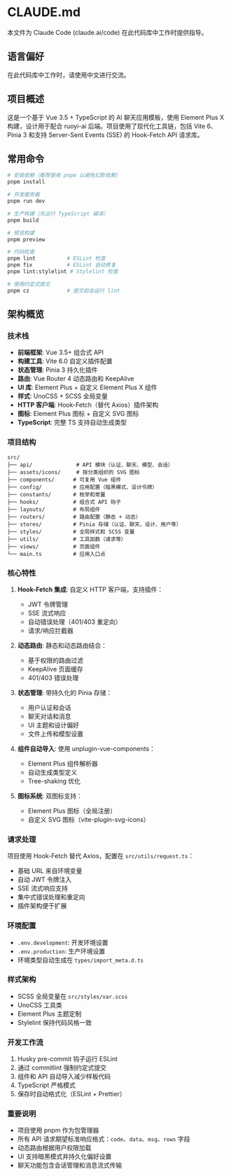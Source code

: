# CLAUDE.md

本文件为 Claude Code (claude.ai/code) 在此代码库中工作时提供指导。

## 语言偏好

在此代码库中工作时，请使用中文进行交流。

## 项目概述

这是一个基于 Vue 3.5 + TypeScript 的 AI 聊天应用模板，使用 Element Plus X 构建，设计用于配合 ruoyi-ai 后端。项目使用了现代化工具链，包括 Vite 6、Pinia 3 和支持 Server-Sent Events (SSE) 的 Hook-Fetch API 请求库。

## 常用命令

```bash
# 安装依赖（推荐使用 pnpm 以避免幻影依赖）
pnpm install

# 开发服务器
pnpm run dev

# 生产构建（先运行 TypeScript 编译）
pnpm build

# 预览构建
pnpm preview

# 代码检查
pnpm lint          # ESLint 检查
pnpm fix           # ESLint 自动修复
pnpm lint:stylelint # Stylelint 检查

# 使用约定式提交
pnpm cz            # 提交前会运行 lint
```

## 架构概览

### 技术栈
- **前端框架**: Vue 3.5+ 组合式 API
- **构建工具**: Vite 6.0 自定义插件配置
- **状态管理**: Pinia 3 持久化插件
- **路由**: Vue Router 4 动态路由和 KeepAlive
- **UI 库**: Element Plus + 自定义 Element Plus X 组件
- **样式**: UnoCSS + SCSS 全局变量
- **HTTP 客户端**: Hook-Fetch（替代 Axios）插件架构
- **图标**: Element Plus 图标 + 自定义 SVG 图标
- **TypeScript**: 完整 TS 支持自动生成类型

### 项目结构

```
src/
├── api/              # API 模块（认证、聊天、模型、会话）
├── assets/icons/     # 按分类组织的 SVG 图标
├── components/      # 可复用 Vue 组件
├── config/          # 应用配置（暗黑模式、设计令牌）
├── constants/       # 枚举和常量
├── hooks/           # 组合式 API 钩子
├── layouts/         # 布局组件
├── routers/         # 路由配置（静态 + 动态）
├── stores/          # Pinia 存储（认证、聊天、设计、用户等）
├── styles/          # 全局样式和 SCSS 变量
├── utils/           # 工具函数（请求等）
├── views/           # 页面组件
└── main.ts          # 应用入口点
```

### 核心特性

1. **Hook-Fetch 集成**: 自定义 HTTP 客户端，支持插件：
   - JWT 令牌管理
   - SSE 流式响应
   - 自动错误处理（401/403 重定向）
   - 请求/响应拦截器

2. **动态路由**: 静态和动态路由结合：
   - 基于权限的路由过滤
   - KeepAlive 页面缓存
   - 401/403 错误处理

3. **状态管理**: 带持久化的 Pinia 存储：
   - 用户认证和会话
   - 聊天对话和消息
   - UI 主题和设计偏好
   - 文件上传和模型设置

4. **组件自动导入**: 使用 unplugin-vue-components：
   - Element Plus 组件解析器
   - 自动生成类型定义
   - Tree-shaking 优化

5. **图标系统**: 双图标支持：
   - Element Plus 图标（全局注册）
   - 自定义 SVG 图标（vite-plugin-svg-icons）

### 请求处理

项目使用 Hook-Fetch 替代 Axios，配置在 `src/utils/request.ts`：
- 基础 URL 来自环境变量
- 自动 JWT 令牌注入
- SSE 流式响应支持
- 集中式错误处理和重定向
- 插件架构便于扩展

### 环境配置

- `.env.development`: 开发环境设置
- `.env.production`: 生产环境设置
- 环境类型自动生成在 `types/import_meta.d.ts`

### 样式架构

- SCSS 全局变量在 `src/styles/var.scss`
- UnoCSS 工具类
- Element Plus 主题定制
- Stylelint 保持代码风格一致

### 开发工作流

1. Husky pre-commit 钩子运行 ESLint
2. 通过 commitlint 强制约定式提交
3. 组件和 API 自动导入减少样板代码
4. TypeScript 严格模式
5. 保存时自动格式化（ESLint + Prettier）

### 重要说明

- 项目使用 pnpm 作为包管理器
- 所有 API 请求期望标准响应格式：`code`、`data`、`msg`、`rows` 字段
- 动态路由根据用户权限加载
- UI 支持暗黑模式并持久化偏好设置
- 聊天功能包含会话管理和消息流式传输
